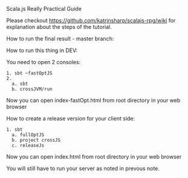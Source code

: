 Scala.js Really Practical Guide

Please checkout <https://github.com/katrinsharp/scalajs-rpg/wiki> for explanation about the steps of the tutorial. 

How to run the final result - master branch:

How to run this thing in DEV:

You need to open 2 consoles:

```
1. sbt ~fastOptJS
2. 
  a. sbt
  b. crossJVM/run
```

Now you can open index-fastOpt.html from root directory in your web browser


How to create a release version for your client side:

```
1. sbt
  a. fullOptJS
  b. project crossJS
  c. releaseJs
```

Now you can open index.html from root directory in your web browser

You will still have to run your server as noted in prevous note.


